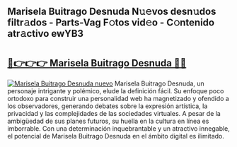 ## Marisela Buitrago Desnuda N𝚞𝚎vos desn𝚞dos filtr𝚊dos - Parts-Vag F𝚘tos vid𝚎o - C𝚘ntenido atr𝚊ctivo ewYB3

# <h2><a href="http://mb645hl.tromn.icu/?c=Marisela+Buitrago+Desnuda">🔗👉👉👉 Marisela Buitrago Desnuda 🔗🔗</a></h2>

[![Marisela Buitrago Desnuda nuevo](https://i.imgur.com/pEAQMta.gif)](http://mb645hl.tromn.icu/?c=Marisela+Buitrago+Desnuda)
Marisela Buitrago Desnuda, un personaje intrigante y polémico, elude la definición fácil. Su enfoque poco ortodoxo para construir una personalidad web ha magnetizado y ofendido a los observadores, generando debates sobre la expresión artística, la privacidad y las complejidades de las sociedades virtuales. A pesar de la ambigüedad de sus planes futuros, su huella en la cultura en línea es imborrable. Con una determinación inquebrantable y un atractivo innegable, el potencial de Marisela Buitrago Desnuda en el ámbito digital es ilimitado.
